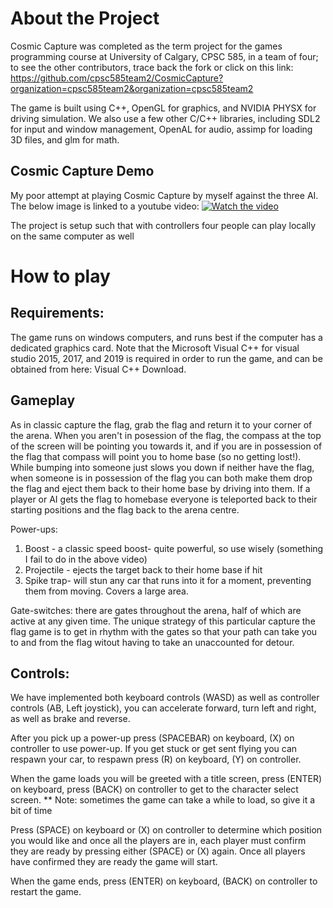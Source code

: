 # About the Project
Cosmic Capture was completed as the term project for the games programming course at University of Calgary, CPSC 585, in a team of four; to see the other contributors, trace back the fork or click on this link: https://github.com/cpsc585team2/CosmicCapture?organization=cpsc585team2&organization=cpsc585team2

The game is built using C++, OpenGL for graphics, and NVIDIA PHYSX for driving simulation. We also use a few other C/C++ libraries, including SDL2 for input and window management, OpenAL for audio, assimp for loading 3D files, and glm for math.

## Cosmic Capture Demo
My poor attempt at playing Cosmic Capture by myself against the three AI. The below image is linked to a youtube video:
[![Watch the video](https://img.youtube.com/vi/SXtFcH4nQ_c/maxresdefault.jpg)](https://youtu.be/SXtFcH4nQ_c)

The project is setup such that with controllers four people can play locally on the same computer as well

# How to play

## Requirements:  
The game runs on windows computers, and runs best if the computer has a dedicated graphics card. Note that the Microsoft Visual C++ for visual studio 2015, 2017, and 2019 is required in order to run the game, and can be obtained from here: Visual C++ Download.

## Gameplay

As in classic capture the flag, grab the flag and return it to your corner of the arena. When you aren't in posession of the flag, the compass at the top of the screen will be pointing you towards it, and if you are in possession of the flag that compass will point you to home base (so no getting lost!). While bumping into someone just slows you down if neither have the flag, when someone is in possession of the flag you can both make them drop the flag and eject them back to their home base by driving into them. If a player or AI gets the flag to homebase everyone is teleported back to their starting positions and the flag back to the arena centre. 

Power-ups:
1) Boost - a classic speed boost- quite powerful, so use wisely (something I fail to do in the above video)
2) Projectile - ejects the target back to their home base if hit
3) Spike trap- will stun any car that runs into it for a moment, preventing them from moving. Covers a large area.

Gate-switches: there are gates throughout the arena, half of which are active at any given time. The unique strategy of this particular capture the flag game is to get in rhythm with the gates so that your path can take you to and from the flag witout having to take an unaccounted for detour.

## Controls: 

We have implemented both keyboard controls (WASD) as well as controller controls (AB, Left joystick), you can accelerate forward, turn left and right, as well as brake and reverse. 

After you pick up a power-up press (SPACEBAR) on keyboard, (X) on controller to use power-up.
If you get stuck or get sent flying you can respawn your car, to respawn press (R) on keyboard, (Y) on controller.

When the game loads you will be greeted with a title screen, press (ENTER) on keyboard, press (BACK) on controller to get to the character select screen.
** Note: sometimes the game can take a while to load, so give it a bit of time

Press (SPACE) on keyboard or (X) on controller to determine which position you would like and once all the players are in, each player must confirm they are ready by pressing either (SPACE) or (X) again. Once all players have confirmed they are ready the game will start.

When the game ends, press (ENTER) on keyboard, (BACK) on controller to restart the game.
